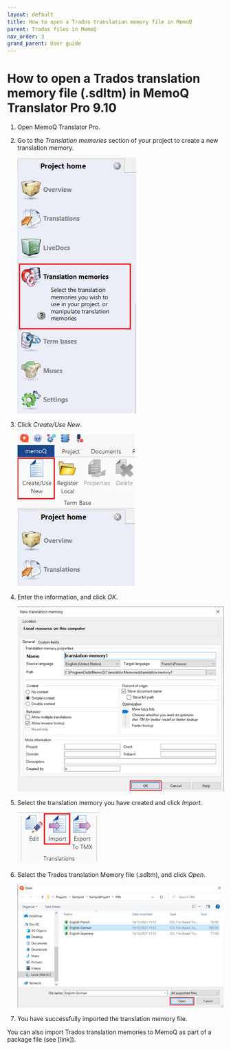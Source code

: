 ```yaml
---
layout: default
title: How to open a Trados translation memory file in MemoQ
parent: Trados files in MemoQ
nav_order: 3
grand_parent: User guide
---
```


# How to open a Trados translation memory file (.sdltm) in MemoQ Translator Pro 9.10

1.	Open MemoQ Translator Pro.

2.  Go to the *Translation memories* section of your project to create a new translation memory.

    ![](../../../assets/images/Picture10.png)

3.  Click *Create/Use New*.

    ![](../../../assets/images/Picture11.png)

4.	Enter the information, and click *OK*.

    ![](../../../assets/images/Picture12.png)

5.	Select the translation memory you have created and click *Import*.

    ![](../../../assets/images/Picture13.png)

6.	Select the Trados translation Memory file (.sdltm), and click *Open*.

    ![](../../../assets/images/Picture14.png)

7.	You have successfully imported the translation memory file.

You can also import Trados translation memories to MemoQ as part of a package file (see [link]).